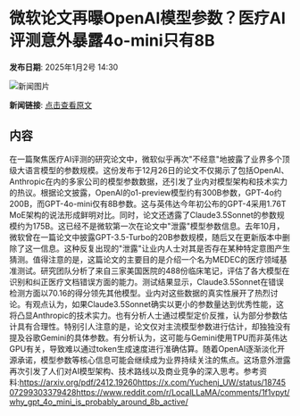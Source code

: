 # 微软论文再曝OpenAI模型参数？医疗AI评测意外暴露4o-mini只有8B

**发布日期**: 2025年1月2号 14:30

![新闻图片](https://pic.chinaz.com/picmap/thumb/202412271704350132_0.jpg)

**新闻链接**: [点击查看原文](https://www.aibase.com/zh/news/14418)

## 内容

在一篇聚焦医疗AI评测的研究论文中，微软似乎再次"不经意"地披露了业界多个顶级大语言模型的参数规模。这份发布于12月26日的论文不仅揭示了包括OpenAI、Anthropic在内的多家公司的模型参数数据，还引发了业内对模型架构和技术实力的热议。根据论文披露，OpenAI的o1-preview模型约有300B参数，GPT-4o约200B，而GPT-4o-mini仅有8B参数。这与英伟达今年初公布的GPT-4采用1.76T MoE架构的说法形成鲜明对比。同时，论文还透露了Claude3.5Sonnet的参数规模约为175B。这已经不是微软第一次在论文中"泄露"模型参数信息。去年10月，微软曾在一篇论文中披露GPT-3.5-Turbo的20B参数规模，随后又在更新版本中删除了这一信息。这种反复出现的"泄露"让业内人士对其是否存在某种特定意图产生猜测。值得注意的是，这篇论文的主要目的是介绍一个名为MEDEC的医疗领域基准测试。研究团队分析了来自三家美国医院的488份临床笔记，评估了各大模型在识别和纠正医疗文档错误方面的能力。测试结果显示，Claude3.5Sonnet在错误检测方面以70.16的得分领先其他模型。业内对这些数据的真实性展开了热烈讨论。有观点认为，如果Claude3.5Sonnet确实以更小的参数量达到优秀性能，这将凸显Anthropic的技术实力。也有分析人士通过模型定价反推，认为部分参数估计具有合理性。特别引人注意的是，论文仅对主流模型参数进行估计，却独独没有提及谷歌Gemini的具体参数。有分析认为，这可能与Gemini使用TPU而非英伟达GPU有关，导致难以通过token生成速度进行准确估算。随着OpenAI逐渐淡化开源承诺，模型参数等核心信息可能会继续成为业界持续关注的焦点。这场意外泄露再次引发了人们对AI模型架构、技术路线以及商业竞争的深入思考。参考资料:https://arxiv.org/pdf/2412.19260https://x.com/Yuchenj_UW/status/1874507299303379428https://www.reddit.com/r/LocalLLaMA/comments/1f1vpyt/why_gpt_4o_mini_is_probably_around_8b_active/
